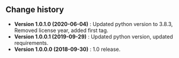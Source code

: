 Change history
--------------

* **Version 1.0.1.0 (2020-06-04)** : Updated python version to 3.8.3, Removed license year, added first tag.
* **Version 1.0.0.1 (2019-09-29)** : Updated python version, updated requirements.
* **Version 1.0.0.0 (2018-09-30)** : 1.0 release.